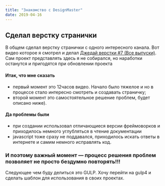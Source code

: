 ```yaml
---
title: "Знакомство с DesignMaster"
date: 2019-04-16
---
```


## Сделал верстку странички

В общем сделал верстку странички с одного интересного канала.
Вот видео которое я смотрел и делал [Джедай верстки #7 (Все выпуски)](https://youtu.be/vWfRHtxy81Q).
Сам проект представлять здесь я не собирался, но наработки останутся и пригодятся при обновлении проекта

#### Итак, что мне сказать
* первый момент это 12часов видео. Начало было тяжелое и но в процессе стало интересно смотреть и создавать страничку;
* второй момент это самостоятельное решение проблем, будет описано ниже).

#### Да проблемы были
* при создании использовал отличающиеся версии фреймоворков и приходилось немного углубляться в чтение документации
* javascript тоже сразу не поддавался, приходилось искать ответы в интернете и самим немного исправлять код.

### И поэтому важный момент — процесс решения проблем позволяет не просто бездумно повторять!!!

Следующее чем буду делиться это GULP. Хочу перейти на gulp4 и сделать шаблон для использования в своих проектах.
